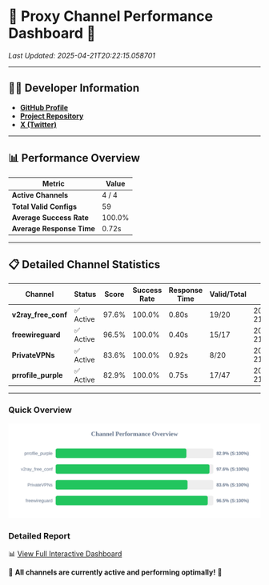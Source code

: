 # 🌟 Proxy Channel Performance Dashboard 🌟

_Last Updated: 2025-04-21T20:22:15.058701_

---

## 👩‍💻 Developer Information

- **[GitHub Profile](https://github.com/4n0nymou3)**  
- **[Project Repository](https://github.com/4n0nymou3/multi-proxy-config-fetcher)**  
- **[X (Twitter)](https://x.com/4n0nymou3)**  

---

## 📊 Performance Overview

| Metric                | Value       |
|-----------------------|-------------|
| **Active Channels**   | 4 / 4       |
| **Total Valid Configs** | 59          |
| **Average Success Rate** | 100.0%      |
| **Average Response Time** | 0.72s       |

---

## 📋 Detailed Channel Statistics

| Channel          | Status     | Score  | Success Rate | Response Time | Valid/Total | Last Success               |
|------------------|------------|--------|--------------|---------------|-------------|----------------------------|
| **v2ray_free_conf**  | ✅ Active  | 97.6%  | 100.0% | 0.80s         | 19/20       | 2025-04-21T20:22:13.676459 |
| **freewireguard**  | ✅ Active  | 96.5%  | 100.0% | 0.40s         | 15/17       | 2025-04-21T20:22:15.056956 |
| **PrivateVPNs**  | ✅ Active  | 83.6%  | 100.0% | 0.92s         | 8/20       | 2025-04-21T20:22:14.624756 |
| **prrofile_purple**  | ✅ Active  | 82.9%  | 100.0% | 0.75s         | 17/47       | 2025-04-21T20:22:12.846999 |

---

### Quick Overview
<div align="center">
  <a href="https://raw.githubusercontent.com/nullluser/NullRepo/refs/heads/main/assets/channel_stats_chart.svg">
    <img src="https://raw.githubusercontent.com/nullluser/NullRepo/refs/heads/main/assets/channel_stats_chart.svg" alt="Source Performance Statistics" width="800">
  </a>
</div>

### Detailed Report
📊 [View Full Interactive Dashboard](https://htmlpreview.github.io/?https://github.com/nullluser/NullRepo/blob/main/assets/performance_report.html)

🎉 **All channels are currently active and performing optimally!** 🎉
